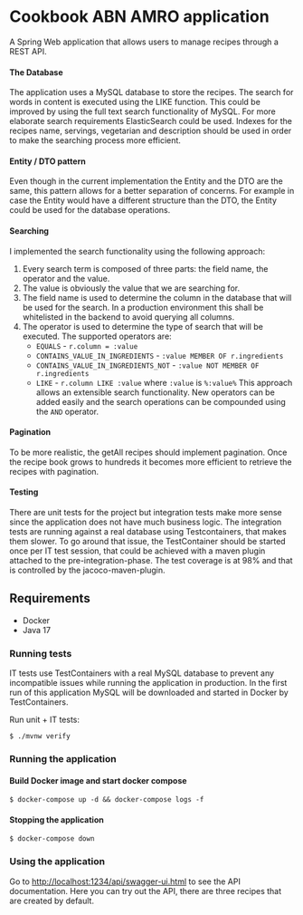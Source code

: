 # Cookbook ABN AMRO application

A Spring Web application that allows users to manage recipes through a REST API.

#### The Database
The application uses a MySQL database to store the recipes. The search for words in content is executed using the LIKE function.
This could be improved by using the full text search functionality of MySQL.
For more elaborate search requirements ElasticSearch could be used. 
Indexes for the recipes name, servings, vegetarian and description should be used in order to make the searching 
process more efficient.

#### Entity / DTO pattern
Even though in the current implementation the Entity and the DTO are the same, this pattern allows for a better separation of concerns.
For example in case the Entity would have a different structure than the DTO, the Entity could be used for the database operations.

#### Searching
I implemented the search functionality using the following approach:
1. Every search term is composed of three parts: the field name, the operator and the value.
2. The value is obviously the value that we are searching for.
3. The field name is used to determine the column in the database that will be used for the search. In a production environment this shall be whitelisted in the backend to avoid querying all columns.
4. The operator is used to determine the type of search that will be executed. The supported operators are: 
   - `EQUALS` - `r.column = :value`
   - `CONTAINS_VALUE_IN_INGREDIENTS` - `:value MEMBER OF r.ingredients `
   - `CONTAINS_VALUE_IN_INGREDIENTS_NOT` - `:value NOT MEMBER OF r.ingredients `
   - `LIKE` - `r.column LIKE :value` where `:value` is `%:value%`
This approach allows an extensible search functionality. New operators can be added easily and the search operations can be compounded using the `AND` operator.

#### Pagination
To be more realistic, the getAll recipes should implement pagination. Once the recipe book grows to hundreds it becomes more efficient to retrieve the recipes with pagination.

#### Testing
There are unit tests for the project but integration tests make more sense since the application does not have much business logic.
The integration tests are running against a real database using Testcontainers, that makes them slower. 
To go around that issue, the TestContainer should be started once per IT test session, that could be achieved with a maven plugin attached to the pre-integration-phase.
The test coverage is at 98% and that is controlled by the jacoco-maven-plugin.

## Requirements
* Docker
* Java 17

### Running tests
IT tests use TestContainers with a real MySQL database to prevent any incompatible issues while running the application in production.
In the first run of this application MySQL will be downloaded and started in Docker by TestContainers.

Run unit + IT tests:

`$ ./mvnw verify`

### Running the application
#### Build Docker image and start docker compose
`$ docker-compose up -d && docker-compose logs -f`
#### Stopping the application
`$ docker-compose down`

### Using the application
Go to [http://localhost:1234/api/swagger-ui.html](http://localhost:1234/api/swagger-ui.html) to see the API documentation.
Here you can try out the API, there are three recipes that are created by default.